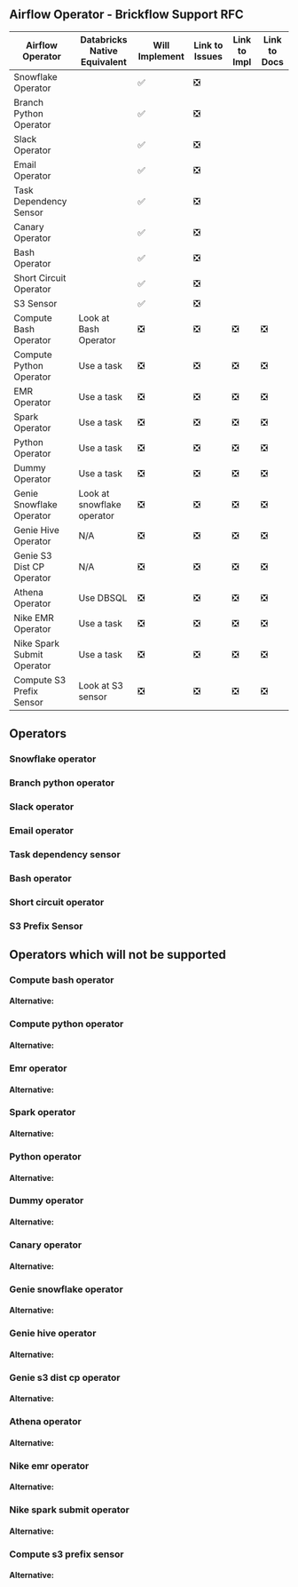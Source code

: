 ## Airflow Operator - Brickflow Support RFC 

| Airflow Operator           | Databricks Native Equivalent | Will Implement                | Link to Issues                                                           | Link to Impl                  | Link to Docs                  |
|----------------------------|------------------------------|-------------------------------|--------------------------------------------------------------------------|-------------------------------|-------------------------------|
| Snowflake Operator         |                              | :white_check_mark:            | :negative_squared_cross_mark:   |                               |                               |
| Branch Python Operator     |                              | :white_check_mark:            | :negative_squared_cross_mark:   |                               |                               |
| Slack Operator             |                              | :white_check_mark:            | :negative_squared_cross_mark:   |                               |                               |
| Email Operator             |                              | :white_check_mark:            | :negative_squared_cross_mark:   |                               |                               |
| Task Dependency Sensor     |                              | :white_check_mark:            | :negative_squared_cross_mark:   |                               |                               |
| Canary Operator            |                              | :white_check_mark:            | :negative_squared_cross_mark: |                               |                               |
| Bash Operator              |                              | :white_check_mark:            | :negative_squared_cross_mark: |                               |                               |
| Short Circuit Operator     |                              | :white_check_mark:            | :negative_squared_cross_mark: |                               |                               |
| S3 Sensor                  |                              | :white_check_mark:            | :negative_squared_cross_mark: |                               |                               |
| Compute Bash Operator      | Look at Bash Operator        | :negative_squared_cross_mark: | :negative_squared_cross_mark:                                            | :negative_squared_cross_mark: | :negative_squared_cross_mark: |
| Compute Python Operator    | Use a task                   | :negative_squared_cross_mark: | :negative_squared_cross_mark:                                            | :negative_squared_cross_mark: | :negative_squared_cross_mark: |
| EMR Operator               | Use a task                   | :negative_squared_cross_mark: | :negative_squared_cross_mark:                                            | :negative_squared_cross_mark: | :negative_squared_cross_mark: |
| Spark Operator             | Use a task                   | :negative_squared_cross_mark: | :negative_squared_cross_mark:                                            | :negative_squared_cross_mark: | :negative_squared_cross_mark: |
| Python Operator            | Use a task                   | :negative_squared_cross_mark: | :negative_squared_cross_mark:                                            | :negative_squared_cross_mark: | :negative_squared_cross_mark: |
| Dummy Operator             | Use a task                   | :negative_squared_cross_mark: | :negative_squared_cross_mark:                                            | :negative_squared_cross_mark: | :negative_squared_cross_mark: |
| Genie Snowflake Operator   | Look at snowflake operator   | :negative_squared_cross_mark: | :negative_squared_cross_mark:                                            | :negative_squared_cross_mark: | :negative_squared_cross_mark: |
| Genie Hive Operator        | N/A                          | :negative_squared_cross_mark: | :negative_squared_cross_mark:                                            | :negative_squared_cross_mark: | :negative_squared_cross_mark: |
| Genie S3 Dist CP Operator  | N/A                          | :negative_squared_cross_mark: | :negative_squared_cross_mark:                                            | :negative_squared_cross_mark: | :negative_squared_cross_mark: |
| Athena Operator            | Use DBSQL                    | :negative_squared_cross_mark: | :negative_squared_cross_mark:                                            | :negative_squared_cross_mark: | :negative_squared_cross_mark: |
| Nike EMR Operator          | Use a task                   | :negative_squared_cross_mark: | :negative_squared_cross_mark:                                            | :negative_squared_cross_mark: | :negative_squared_cross_mark: |
| Nike Spark Submit Operator | Use a task                   | :negative_squared_cross_mark: | :negative_squared_cross_mark:                                            | :negative_squared_cross_mark: | :negative_squared_cross_mark: |
| Compute S3 Prefix Sensor   | Look at S3 sensor            | :negative_squared_cross_mark: | :negative_squared_cross_mark:                                            | :negative_squared_cross_mark: | :negative_squared_cross_mark: |



## Operators

### Snowflake operator
### Branch python operator
### Slack operator
### Email operator
### Task dependency sensor
### Bash operator
### Short circuit operator
### S3 Prefix Sensor

## Operators which will not be supported

### Compute bash operator

#### Alternative:

### Compute python operator

#### Alternative:

### Emr operator

#### Alternative:

### Spark operator

#### Alternative:

### Python operator

#### Alternative:

### Dummy operator

#### Alternative:

### Canary operator

#### Alternative:

### Genie snowflake operator

#### Alternative:

### Genie hive operator

#### Alternative:

### Genie s3 dist cp operator

#### Alternative:

### Athena operator

#### Alternative:

### Nike emr operator

#### Alternative:

### Nike spark submit operator

#### Alternative:

### Compute s3 prefix sensor

#### Alternative:
